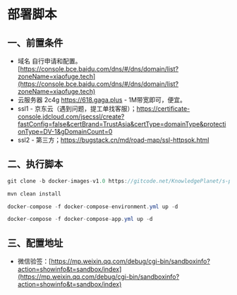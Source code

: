 # 部署脚本

## 一、前置条件

- 域名 自行申请和配置。[https://console.bce.baidu.com/dns/#/dns/domain/list?zoneName=xiaofuge.tech](https://console.bce.baidu.com/dns/#/dns/domain/list?zoneName=xiaofuge.tech)
- 云服务器 2c4g https://618.gaga.plus - 1M带宽即可，便宜。
- ssl1 - 京东云（遇到问题，提工单找客服）；https://certificate-console.jdcloud.com/jsecssl/create?fastConfig=false&certBrand=TrustAsia&certType=domainType&protectionType=DV-1&gDomainCount=0
- ssl2 - 第三方；https://bugstack.cn/md/road-map/ssl-httpsok.html

## 二、执行脚本

```java
git clone -b docker-images-v1.0 https://gitcode.net/KnowledgePlanet/s-pay-mall/s-pay-mall-mvc.git

mvn clean install

docker-compose -f docker-compose-environment.yml up -d

docker-compose -f docker-compose-app.yml up -d
```

## 三、配置地址

- 微信验签：[https://mp.weixin.qq.com/debug/cgi-bin/sandboxinfo?action=showinfo&t=sandbox/index](https://mp.weixin.qq.com/debug/cgi-bin/sandboxinfo?action=showinfo&t=sandbox/index)